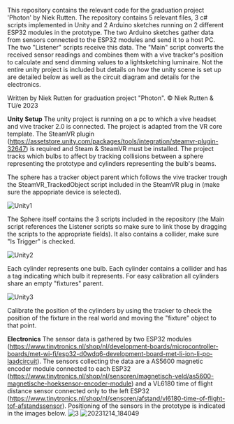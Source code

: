 This repository contains the relevant code for the graduation project 'Photon' by Niek Rutten.
The repository contains 5 relevant files, 3 c# scripts implemented in Unity and 2 Arduino sketches running on 2 different ESP32 modules in the prototype.
The two Arduino sketches gather data from sensors connected to the ESP32 modules and send it to a host PC.
The two "Listener" scripts receive this data.
The "Main" script converts the received sensor readings and combines them with a vive tracker's position to calculate and send dimming values to a lightsketching luminaire.
Not the entire unity project is included but details on how the unity scene is set up are detailed below as well as the circuit diagram and details for the electronics.

Written by Niek Rutten for graduation project "Photon".
© Niek Rutten & TU/e 2023

**Unity Setup**
The unity project is running on a pc to which a vive headset and vive tracker 2.0 is connected. The project is adapted from the VR core template.
The SteamVR plugin (https://assetstore.unity.com/packages/tools/integration/steamvr-plugin-32647) is required and Steam & SteamVR must be installed.
The project tracks which bulbs to affect by tracking collisions between a sphere representing the prototype and cylinders representing the bulb's beams.

The sphere has a tracker object parent which follows the vive tracker trough the SteamVR_TrackedObject script included in the SteamVR plug in (make sure the appopriate device is selected).

![Unity1](https://github.com/NRutten/photon/assets/34235736/6fc53ddb-fbb3-49dd-9c07-337b68d71bb6)

The Sphere itself contains the 3 scripts included in the repository (the Main script references the Listener scripts so make sure to link those by dragging the scripts to the appropriate fields).
It also contains a collider, make sure "Is Trigger" is checked.

![Unity2](https://github.com/NRutten/photon/assets/34235736/0beb6335-0244-45c8-b2aa-bab25d39b8e9)

Each cylinder represents one bulb. Each cylinder contains a collider and has a tag indicating which bulb it represents. For easy calibration all cylinders share an empty "fixtures" parent.

![Unity3](https://github.com/NRutten/photon/assets/34235736/ff0b9b90-fd43-44d2-99b8-d4539b8d89db)

Calibrate the position of the cylinders by using the tracker to check the position of the fixture in the real world and moving the "fixture" object to that point.

**Electronics**
The sensor data is gathered by two ESP32 modules (https://www.tinytronics.nl/shop/nl/development-boards/microcontroller-boards/met-wi-fi/esp32-d0wdq6-development-board-met-li-ion-li-po-laadcircuit).
The sensors collecting the data are a AS5600 magnetic encoder module connected to each ESP32 (https://www.tinytronics.nl/shop/nl/sensoren/magnetisch-veld/as5600-magnetische-hoeksensor-encoder-module) and
a VL6180 time of flight distance sensor connected only to the left ESP32 (https://www.tinytronics.nl/shop/nl/sensoren/afstand/vl6180-time-of-flight-tof-afstandssensor).
Positioning of the sensors in the prototype is indicated in the images below.
![3](https://github.com/NRutten/photon/assets/34235736/95ab74ff-21d2-4955-b011-51b8cceb1b98)
![20231214_184049](https://github.com/NRutten/photon/assets/34235736/863504a6-9362-419c-8233-ed60dc0e0bf5)



